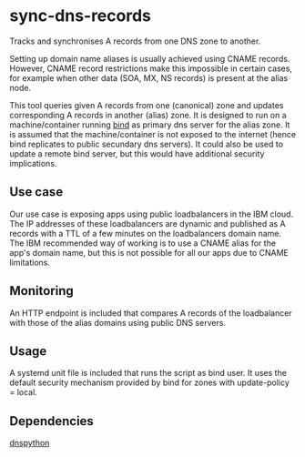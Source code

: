 # sync-dns-records

Tracks and synchronises A records from one DNS zone to another.

Setting up domain name aliases is usually achieved using CNAME records.
However, CNAME record restrictions make this impossible in certain cases, for
example when other data (SOA, MX, NS records) is present at the alias node.

This tool queries given A records from one (canonical) zone and updates
corresponding A records in another (alias) zone. It is designed to run on a
machine/container running [bind](https://www.isc.org/bind/) as primary dns
server for the alias zone. It is assumed that the machine/container is not
exposed to the internet (hence bind replicates to public secundary dns
servers). It could also be used to update a remote bind server, but this would
have additional security implications.

## Use case

Our use case is exposing apps using public loadbalancers in the IBM cloud.  The
IP addresses of these loadbalancers are dynamic and published as A records with
a TTL of a few minutes on the loadbalancers domain name. The IBM recommended
way of working is to use a CNAME alias for the app's domain name, but this
is not possible for all our apps due to CNAME limitations.

## Monitoring

An HTTP endpoint is included that compares A records of the loadbalancer with
those of the alias domains using public DNS servers.

## Usage

A systemd unit file is included that runs the script as bind user.
It uses the default security mechanism provided by bind for zones with
update-policy = local.

## Dependencies

[dnspython](https://www.dnspython.org)
